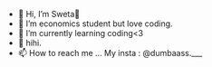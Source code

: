 - 👋 Hi, I’m Sweta💓
- 👀 I’m economics student but love coding.
- 🌱 I’m currently learning coding<3
- 💞️ hihi.
- 📫 How to reach me ... My insta : @dumbaass.___

<!---
dumbaass/dumbaass is a ✨ special ✨ repository because its `README.md` (this file) appears on your GitHub profile.
You can click the Preview link to take a look at your changes.
--->
